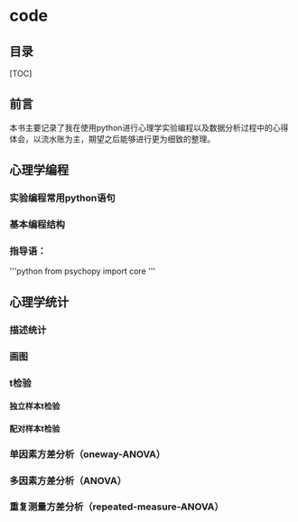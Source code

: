 
# code 
## 目录
[TOC]
## 前言
本书主要记录了我在使用python进行心理学实验编程以及数据分析过程中的心得体会，以流水账为主，期望之后能够进行更为细致的整理。

## 心理学编程
### 实验编程常用python语句
### 基本编程结构

### 指导语：
'''python
from psychopy import core
'''





## 心理学统计
### 描述统计
### 画图
### t检验
#### 独立样本t检验

#### 配对样本t检验

### 单因素方差分析（oneway-ANOVA）
### 多因素方差分析（ANOVA）
### 重复测量方差分析（repeated-measure-ANOVA）








